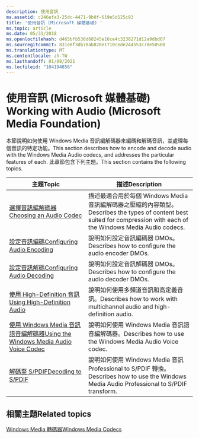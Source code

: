 ```yaml
---
description: 使用音訊
ms.assetid: c246efa3-25dc-4471-9b0f-619e5d125c93
title: '使用音訊 (Microsoft 媒體基礎) '
ms.topic: article
ms.date: 05/31/2018
ms.openlocfilehash: d465bfb538d68245e16ce4c3238271d12a9dbd07
ms.sourcegitcommit: 831e8f3db78ab820e1710cede244553c70e50500
ms.translationtype: MT
ms.contentlocale: zh-TW
ms.lasthandoff: 01/08/2021
ms.locfileid: "104194856"
---
```

# <a name="working-with-audio-microsoft-media-foundation"></a><span data-ttu-id="9eeec-103">使用音訊 (Microsoft 媒體基礎) </span><span class="sxs-lookup"><span data-stu-id="9eeec-103">Working with Audio (Microsoft Media Foundation)</span></span>

<span data-ttu-id="9eeec-104">本節說明如何使用 Windows Media 音訊編解碼器來編碼和解碼音訊，並處理每個音訊的特定功能。</span><span class="sxs-lookup"><span data-stu-id="9eeec-104">This section describes how to encode and decode audio with the Windows Media Audio codecs, and addresses the particular features of each.</span></span> <span data-ttu-id="9eeec-105">此章節包含下列主題。</span><span class="sxs-lookup"><span data-stu-id="9eeec-105">This section contains the following topics.</span></span>



| <span data-ttu-id="9eeec-106">主題</span><span class="sxs-lookup"><span data-stu-id="9eeec-106">Topic</span></span>                                                                                 | <span data-ttu-id="9eeec-107">描述</span><span class="sxs-lookup"><span data-stu-id="9eeec-107">Description</span></span>                                                                                             |
|---------------------------------------------------------------------------------------|---------------------------------------------------------------------------------------------------------|
| [<span data-ttu-id="9eeec-108">選擇音訊編解碼器</span><span class="sxs-lookup"><span data-stu-id="9eeec-108">Choosing an Audio Codec</span></span>](choosinganaudiocodec.md)                                   | <span data-ttu-id="9eeec-109">描述最適合用於每個 Windows Media 音訊編解碼器之壓縮的內容類型。</span><span class="sxs-lookup"><span data-stu-id="9eeec-109">Describes the types of content best suited for compression with each of the Windows Media Audio codecs.</span></span> |
| [<span data-ttu-id="9eeec-110">設定音訊編碼</span><span class="sxs-lookup"><span data-stu-id="9eeec-110">Configuring Audio Encoding</span></span>](configuringaudioencoding.md)                            | <span data-ttu-id="9eeec-111">說明如何設定音訊編碼器 DMOs。</span><span class="sxs-lookup"><span data-stu-id="9eeec-111">Describes how to configure the audio encoder DMOs.</span></span>                                                      |
| [<span data-ttu-id="9eeec-112">設定音訊解碼</span><span class="sxs-lookup"><span data-stu-id="9eeec-112">Configuring Audio Decoding</span></span>](configuringaudiodecoding.md)                            | <span data-ttu-id="9eeec-113">說明如何設定音訊解碼器 DMOs。</span><span class="sxs-lookup"><span data-stu-id="9eeec-113">Describes how to configure the audio decoder DMOs.</span></span>                                                      |
| [<span data-ttu-id="9eeec-114">使用 High-Definition 音訊</span><span class="sxs-lookup"><span data-stu-id="9eeec-114">Using High-Definition Audio</span></span>](usinghighdefinitionaudio.md)                           | <span data-ttu-id="9eeec-115">說明如何使用多頻道音訊和高定義音訊。</span><span class="sxs-lookup"><span data-stu-id="9eeec-115">Describes how to work with multichannel audio and high-definition audio.</span></span>                                |
| [<span data-ttu-id="9eeec-116">使用 Windows Media 音訊語音編解碼器</span><span class="sxs-lookup"><span data-stu-id="9eeec-116">Using the Windows Media Audio Voice Codec</span></span>](usingthewindowsmediaaudio9voicecodec.md) | <span data-ttu-id="9eeec-117">說明如何使用 Windows Media 音訊語音編解碼器。</span><span class="sxs-lookup"><span data-stu-id="9eeec-117">Describes how to use the Windows Media Audio Voice codec.</span></span>                                               |
| [<span data-ttu-id="9eeec-118">解碼至 S/PDIF</span><span class="sxs-lookup"><span data-stu-id="9eeec-118">Decoding to S/PDIF</span></span>](decodingtospdif.md)                                             | <span data-ttu-id="9eeec-119">說明如何使用 Windows Media 音訊 Professional to S/PDIF 轉換。</span><span class="sxs-lookup"><span data-stu-id="9eeec-119">Describes how to use the Windows Media Audio Professional to S/PDIF transform.</span></span>                          |



 

## <a name="related-topics"></a><span data-ttu-id="9eeec-120">相關主題</span><span class="sxs-lookup"><span data-stu-id="9eeec-120">Related topics</span></span>

<dl> <dt>

[<span data-ttu-id="9eeec-121">Windows Media 轉碼器</span><span class="sxs-lookup"><span data-stu-id="9eeec-121">Windows Media Codecs</span></span>](windows-media-codecs.md)
</dt> </dl>

 

 




